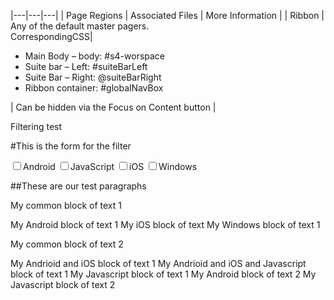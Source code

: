 |---|---|---|
| Page Regions | Associated Files | More Information |
| Ribbon | Any of the default master pagers. <br/>CorrespondingCSS|<ul><li>Main Body – body: #s4-worspace</li><li>Suite bar – Left: #suiteBarLeft</li><li>Suite Bar – Right: @suiteBarRight</li><li>Ribbon container: #globalNavBox</li></ul> | Can be hidden via the Focus on Content button |


Filtering test

<script type="text/javascript">
        function filter()
        {
            alert("Filter selected");
            evaporate();
            disevaporate();
        }

        function evaporate()
        {
           
            if (document.getElementById("andCheck").checked == false)
                {
                var androids = document.getElementsByClassName("android");

                for (i = 0; i < androids.length; i++) {
                    androids[i].style.display = "none";
                }
            }
            if (document.getElementById("jsCheck").checked == false) {
                var javascripts = document.getElementsByClassName("js");
                for (i = 0; i < javascripts.length; i++) {
                    javascripts[i].style.display = "none";
                }
            }

           

            if (document.getElementById("winCheck").checked == false) {
                var wins = document.getElementsByClassName("windows");

                for (i = 0; i < wins.length; i++) {
                    wins[i].style.display = "none";
                }
            }

            if (document.getElementById("iosCheck").checked == false) {
                var apples = document.getElementsByClassName("ios");

                for (i = 0; i < apples.length; i++) {
                    apples[i].style.display = "none";
                }
            }

        }

        function disevaporate()
        {

            if (document.getElementById("andCheck").checked == true) {
                var androids = document.getElementsByClassName("android");

                for (i = 0; i < androids.length; i++) {
                    androids[i].style.display = "block";
                }
            }
            if (document.getElementById("jsCheck").checked == true) {
                var javascripts = document.getElementsByClassName("js");

                for (i = 0; i < javascripts.length; i++) {
                    javascripts[i].style.display = "block";
                }
            }

           

            if (document.getElementById("winCheck").checked == true) {
                var wins = document.getElementsByClassName("windows");

                for (i = 0; i < wins.length; i++) {
                    wins[i].style.display = "block";
                }
            }


            if (document.getElementById("iosCheck").checked == true) {
                var apples = document.getElementsByClassName("ios");

                for (i = 0; i < apples.length; i++) {
                    apples[i].style.display = "block";
                }
            }

        }
 </script>
    
  #This is the form for the filter

 <form>
 <input type="checkbox" id="andCheck" name="android" onchange="filter()" />Android
 <input type="checkbox" id="jsCheck" name="javascript" onchange="filter()" />JavaScript
 <input type="checkbox" id="iosCheck" name="ios" onchange="filter()" />iOS
 <input type="checkbox" id="winCheck" name="windows" onchange="filter()" />Windows
 </form>
  
##These are our test paragraphs

My common block of text 1

 <span class="android">
 My Android block of text 1
 </span>

 <span class="ios">
 My iOS block of text
 </span>

 <span class="windows">
 My Windows block of text 1
 </span>

 My common block of text 2
 
 <span class="android ios">
 My Andrioid and iOS block of text 1
 </span>

 <span class="android ios js">
 My Andrioid and iOS and Javascript block of text 1
 </span>

 <span class="js">
 My Javascript block of text 1
 </span>

 <span class="android">
 My Android block of text 2
 </span>

<span class="js">
My Javascript block of text 2
</span>
